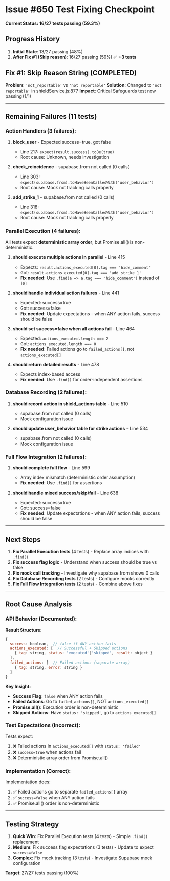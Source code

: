 # Issue #650 Test Fixing Checkpoint

**Current Status: 16/27 tests passing (59.3%)**

## Progress History

1. **Initial State**: 13/27 passing (48%)
2. **After Fix #1 (Skip reason)**: 16/27 passing (59%) ✅ **+3 tests**

## Fix #1: Skip Reason String (COMPLETED)

**Problem**: `'not_reportable'` vs `'not reportable'`
**Solution**: Changed to `'not reportable'` in shieldService.js:877
**Impact**: Critical Safeguards test now passing (1/1)

---

## Remaining Failures (11 tests)

### Action Handlers (3 failures):

1. **block_user** - Expected success=true, got false
   - Line 217: `expect(result.success).toBe(true)`
   - Root cause: Unknown, needs investigation

2. **check_reincidence** - supabase.from not called (0 calls)
   - Line 303: `expect(supabase.from).toHaveBeenCalledWith('user_behavior')`
   - Root cause: Mock not tracking calls properly

3. **add_strike_1** - supabase.from not called (0 calls)
   - Line 318: `expect(supabase.from).toHaveBeenCalledWith('user_behavior')`
   - Root cause: Mock not tracking calls properly

### Parallel Execution (4 failures):

All tests expect **deterministic array order**, but Promise.all() is non-deterministic.

1. **should execute multiple actions in parallel** - Line 415
   - Expects: `result.actions_executed[0].tag === 'hide_comment'`
   - Got: `result.actions_executed[0].tag === 'add_strike_1'`
   - **Fix needed**: Use `.find(a => a.tag === 'hide_comment')` instead of `[0]`

2. **should handle individual action failures** - Line 441
   - Expected: success=true
   - Got: success=false
   - **Fix needed**: Update expectations - when ANY action fails, success should be false

3. **should set success=false when all actions fail** - Line 464
   - Expected: `actions_executed.length === 2`
   - Got: `actions_executed.length === 0`
   - **Fix needed**: Failed actions go to `failed_actions[]`, not `actions_executed[]`

4. **should return detailed results** - Line 478
   - Expects index-based access
   - **Fix needed**: Use `.find()` for order-independent assertions

### Database Recording (2 failures):

1. **should record action in shield_actions table** - Line 510
   - supabase.from not called (0 calls)
   - Mock configuration issue

2. **should update user_behavior table for strike actions** - Line 534
   - supabase.from not called (0 calls)
   - Mock configuration issue

### Full Flow Integration (2 failures):

1. **should complete full flow** - Line 599
   - Array index mismatch (deterministic order assumption)
   - **Fix needed**: Use `.find()` for assertions

2. **should handle mixed success/skip/fail** - Line 638
   - Expected: success=true
   - Got: success=false
   - **Fix needed**: Update expectations - when ANY action fails, success should be false

---

## Next Steps

1. **Fix Parallel Execution tests** (4 tests) - Replace array indices with `.find()`
2. **Fix success flag logic** - Understand when success should be true vs false
3. **Fix mock call tracking** - Investigate why supabase.from shows 0 calls
4. **Fix Database Recording tests** (2 tests) - Configure mocks correctly
5. **Fix Full Flow Integration tests** (2 tests) - Combine above fixes

---

## Root Cause Analysis

### API Behavior (Documented):

**Result Structure:**
```javascript
{
  success: boolean,  // false if ANY action fails
  actions_executed: [  // Successful + Skipped actions
    { tag: string, status: 'executed'|'skipped', result: object }
  ],
  failed_actions: [  // Failed actions (separate array)
    { tag: string, error: string }
  ]
}
```

**Key Insight:**
- **Success Flag**: `false` when ANY action fails
- **Failed Actions**: Go to `failed_actions[]`, NOT `actions_executed[]`
- **Promise.all()**: Execution order is non-deterministic
- **Skipped Actions**: Have `status: 'skipped'`, go to `actions_executed[]`

### Test Expectations (Incorrect):

Tests expect:
1. ❌ Failed actions in `actions_executed[]` with `status: 'failed'`
2. ❌ `success=true` when actions fail
3. ❌ Deterministic array order from Promise.all()

### Implementation (Correct):

Implementation does:
1. ✅ Failed actions go to separate `failed_actions[]` array
2. ✅ `success=false` when ANY action fails
3. ✅ Promise.all() order is non-deterministic

---

## Testing Strategy

1. **Quick Win**: Fix Parallel Execution tests (4 tests) - Simple `.find()` replacement
2. **Medium**: Fix success flag expectations (3 tests) - Update to expect `success=false`
3. **Complex**: Fix mock tracking (3 tests) - Investigate Supabase mock configuration

**Target**: 27/27 tests passing (100%)
